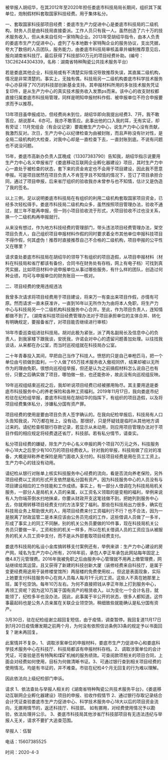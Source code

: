 被举报人胡绍华，在其2012年至2020年担任娄底市科技局局长期间，组织其下属单位，炮制假材料套取国家科技经费。用于集体私分。

一、套取国家科技部项目经费：娄底市生产力促进中心是娄底市科技局的二级机构，财务人员是由科技局直接委派。工作人员只有我一人。虽然创造了六十万的技术服务收入，但从未来自任何一家特陶企业。2013年受胡绍华指令，由本人负责的娄底市生产力促进中心，虚列了与本地数十家特陶企业的服务协议，支出凭据，夸大了数倍的人员团队，服务能力，由娄底市科技局审核盖章并编制推荐意见后，报向湖南省科技厅。最后获得了科技部50万元的项目经费补助。(编号：13C26244304339，名称：湖南省特种陶瓷公共技术服务平台）

若是娄底其他企业，科技局或有不清楚实际情况导致推荐失误，其直属二级机构，情况是非常清楚的。事实上，无独有偶，科技局另一二级机构娄底市科学技术服务中心亦获得了70万的科技部创新基金支持。其申报材料所用的多张技术服务凭证复印件，是从生产力中心的真实技术服务收入发票ps而来。该中心的收支财权都直接归属娄底市科技局管理，同样是明知申报材料作假、被申报单位不符合申报要求而予以推荐。

13年项目虽申报成功，但经费尚未到位，胡绍华即向我提出经费3、7开。我不敢答应，胡说那4、6亦可。我亦不敢答应。此事出他的口入我的耳，无有实证，却有旁证：11月党组会（有会议记录）要裁撤生产力中心，说生产力中心没有贡献，我激烈反对。次日，生产力中心以纪律检查为由被封账，而且声称没有针对性，是全局二级机构的大检查，对我中心却是一直检查下去，一直封账到底。不说有问题也不说没问题。

15年，娄底市高新办负责人匡晚成（13307383790）告知我，胡绍华指示说要用生产力中心名义申报省厅《娄底移动互联网企业孵化器建设》项目，其时生产力中心一直处于被检查的状态，套下来的资金肯定也不会用于项目建设，因此我不愿意申报。可是项目居然在项目负责人不肯签字且不知情的情况下，签订了项目承担合同，通过了项目申报，后来省厅组织的验收我亦未曾参与也不知情，估计又是伪造了我的签名。

以上三例，足以说明娄底市科技局在有组织的利用二级机构套取国家项目资金，已经多次轻松得手。娄底市科技局二级机构众多，虽然按照项目管理办法，验收不通过，就三年不能再申报，但一则小项目验收流于形式，大项目验收不过也没关系，换一个二级机构再申报就行。

从来没有想过，作为地方科技经费的管理部门，带头违法项目经费管理办法，架空项目负责人，自己组织项目申报材料作假的同时要求着全市其他单位申报科技项目不得作假，何其虚伪！推荐时直接推荐自己不合格的二级机构，项目申报的公平性又在哪里？

请求查处娄底市科技局在胡绍华的领导下有组织的项目造假，从项目申报材料（材料在科技局和省厅都该有备份，合同书在财务处有存档，网上有电子档）可找到真凭实据，比如项目材料中说申报单位从事过哪些服务，有什么样的团队，创造过何种业绩，均可与申报单位的财务账目一一核对。

 二、项目经费的使用违规违法

   我曾多次请求将项目经费用于项目建设，将来万一有查出来项目作假，亦情有可原。然而请求一直未获准许，一直到16年以无所作为为由将本人免职，将生产力中心与科技局另一个二级机构科技服务中心合并。至此，作为项目负责人，连知情都做不到了。（湖南省科技项目经费管理办法对于项目承担单位的主体合并、转化有明确规定，要报备省厅，对项目能否继续进行审核）

18年市委巡查组进驻科技局。胡对此极为紧张，派了两名副局长及信息中心的负责人，到我家楼下跟我谈，安抚我，许诺会对中心的遗留问题善加处理。以往找我谈话，从来都在办公室，而当时巡视组就在科技局办公室。

二十年青春投入其间，早把自己当作了科技人。愤怒的只是自己单枪匹马，把一个单位由亏损做到盈利，一个人做了65万技术服务收入傲视同侪，结果却被以无所作为的理由免职。很想向巡视组举报，但还是认为之前搞假材料怎么说自己也有份，只要之后确实做了项目，哪怕做一些，也还能弥补，故此没有向巡视组反映。

19年巡视组结束巡视之后，我却听说项目经费已经被挪用殆尽。其主要用途是娄底市科技服务中心的养老保险和各种工资福利。2019年11月17日，我向娄底市纪检驻在纪检组举报，娄底市科技局在胡绍华的指挥下，有组织的项目造假，以及将项目经费集体私分，涉嫌私分国有资产罪。

项目经费的使用是要由项目负责人签字确认的。在我向纪检举报后，科技局有人口头告知我说，70万都在帐上，没有动。那很好，只是怀疑钱是临时从其他地方调过来的。请纪检查核银行存款记录，若显示从未动用，则应用项目管理办法对于项目作假的相应规定将经费退还省厅，科技部。若有私分情节，请查实。

私分项目经费的嫌疑，除生产力中心名义申报的两个项目70万元之外，科技服务中心18大之后至少有100万的项目经费收入。针对我的举报，科技局做了应对的准备，大概是辩称养老保险是用门面收入支付的。科技项目经费是用在员工工资上。生产力中心的钱没有动用。

请纪检从银行对账单上核实科技服务中心经费的流向，看是否流向养老保险，另外项目经费以工资的形式开支依然是私分国有资产。因为科技服务中心的人员没有与项目建设相应的工作技能和工作成绩。事实上，有一部分人借调在为科技局局机关服务，一部分人是局机关人员的亲属，以工资名义领取的是变相的福利，举例来说有人为你端茶倒水扫地抹桌，你要从财政开支这笔钱做不到，把她列到服务中心去，你就用转移项目经费支付的方法享受了福利。那些在科技局出力很多，确实在科技局业务上帮助很大的人，用项目经费来付工资福利行不行？也不合法，因为一是脱离了财政监管二是本来应该由公务员完成的工作，这些借调人员做了一多半，形成了事实上的同工不同酬，别的机关公务员要做的10件事，现在科技局机关公务员只要做一半，工资和别的机关一样多，所以在机关借调人员的工资应当从被服务的机关人员工资中支付，而不是从外部套取项目经费支付。

娄底市科技局的私设小金库搞转移支付案例还有，举例来讲：生产力中心建设的房产网，域名为生产力中心所有，2016年前，承包人李正年承包此网站每年固定上缴4.8万元管理费。2016年我被免职之后由服务中心管理就不用再上缴管理费，网站继续给其运营。且又获得了新建的科技创新大厦（装修经费来自科技厅，是属于变更经费用途用于装修楼堂馆所）两层楼的免费使用权，。但这是表面现象，实际上她要支付科技服务中心在岗人员每人每月1千元的工资。这些人不真在她那里上班，属于吃空饷。每年10万左右。为何不直接把钱从李正年账上打到服务中心，再领工资呢？因为这10万属于国有资产的租赁收入。以为变化一个会计名目，就能领了，纪检多半也没办法，因此，此事属于半公开的状态，很多人都知道。这件事最起码也是公务人员亲属在关联企业领空饷，稍细致些就能确认是私分国有资产。

  3月30日，驻在纪检组谢立超回复短信，由于疫情，调查暂停。我回复道11月17日到1月20日疫情爆发期之前两个月，为何没有依照信访条例33条的规定予以书面回复？谢未再回复。

此案情并不复杂，1、调取涉案单位的申报材料，娄底市生产力促进中心和娄底科学技术服务中心在科技厅、科技局都该有申报材料存档。2、调取涉案单位的会计凭证，可查验是否有特陶和煤矿机械的服务绩效。可查阅款项相关的项目合同，上面会对经费如何使用，目标为何做清晰书证。3、可通过银行查到相关项目经费的使用情况。均是有书证的，并不难查。市驻在纪检4个月无回复的行为难以理解。

因此依法向上级纪检部门申诉。

请求
1、依法查处与举报人相关的《湖南省特种陶瓷公共技术服务平台》，《娄底移动互联网企业孵化器建设》项目的申报、验收作假情节
2、通过银行存取记录结合会计凭证查验娄底市生产力促进中心、科学技术服务中心18大以后的项目资金流向，无挪用情节的，返还科技厅、科技部。
如有挪用，对经费使用情况予以勘验，依法处理并公示。
3、娄底市科技局其他涉省厅科技部项目有无违法违纪与举报人无关，请求不要扩大追查范围。

举报人：伍智

电话：15607385525

时间：2020-4-3
